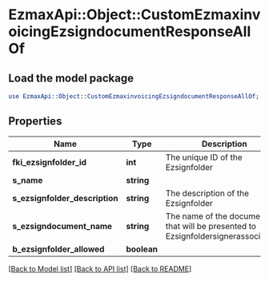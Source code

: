 # EzmaxApi::Object::CustomEzmaxinvoicingEzsigndocumentResponseAllOf

## Load the model package
```perl
use EzmaxApi::Object::CustomEzmaxinvoicingEzsigndocumentResponseAllOf;
```

## Properties
Name | Type | Description | Notes
------------ | ------------- | ------------- | -------------
**fki_ezsignfolder_id** | **int** | The unique ID of the Ezsignfolder | 
**s_name** | **string** |  | 
**s_ezsignfolder_description** | **string** | The description of the Ezsignfolder | 
**s_ezsigndocument_name** | **string** | The name of the document that will be presented to Ezsignfoldersignerassociations | 
**b_ezsignfolder_allowed** | **boolean** |  | 

[[Back to Model list]](../README.md#documentation-for-models) [[Back to API list]](../README.md#documentation-for-api-endpoints) [[Back to README]](../README.md)


